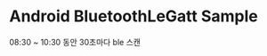 
Android BluetoothLeGatt Sample
===================================

08:30 ~ 10:30 동안 30초마다 ble 스캔 
